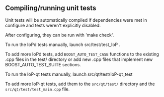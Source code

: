 Compiling/running unit tests
------------------------------------

Unit tests will be automatically compiled if dependencies were met in configure
and tests weren't explicitly disabled.

After configuring, they can be run with 'make check'.

To run the IoPd tests manually, launch src/test/test_IoP .

To add more IoPd tests, add `BOOST_AUTO_TEST_CASE` functions to the existing
.cpp files in the test/ directory or add new .cpp files that
implement new BOOST_AUTO_TEST_SUITE sections.

To run the IoP-qt tests manually, launch src/qt/test/IoP-qt_test

To add more IoP-qt tests, add them to the `src/qt/test/` directory and
the `src/qt/test/test_main.cpp` file.

